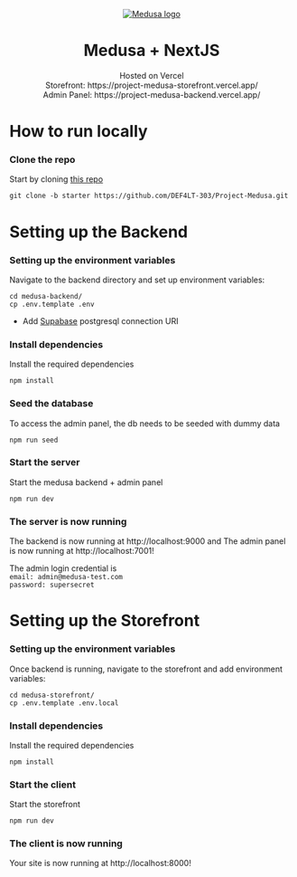 <p align="center">
  <a href="https://www.medusajs.com">
  <picture>
    <source media="(prefers-color-scheme: dark)" srcset="https://user-images.githubusercontent.com/59018053/229103275-b5e482bb-4601-46e6-8142-244f531cebdb.svg">
    <source media="(prefers-color-scheme: light)" srcset="https://user-images.githubusercontent.com/59018053/229103726-e5b529a3-9b3f-4970-8a1f-c6af37f087bf.svg">
    <img alt="Medusa logo" src="https://user-images.githubusercontent.com/59018053/229103726-e5b529a3-9b3f-4970-8a1f-c6af37f087bf.svg">
    </picture>
  </a>
</p>

<h1 align="center">
  Medusa + NextJS
</h1>

<p align="center">
Hosted on Vercel <br>
Storefront: https://project-medusa-storefront.vercel.app/ <br>
Admin Panel: https://project-medusa-backend.vercel.app/
</p>


# How to run locally

### Clone the repo
Start by cloning [this repo](https://github.com/DEF4LT-303/Project-Medusa/tree/starter "this repo")
```shell
git clone -b starter https://github.com/DEF4LT-303/Project-Medusa.git
```

# Setting up the Backend
### Setting up the environment variables
Navigate to the backend directory and set up environment variables:
```shell
cd medusa-backend/
cp .env.template .env
```

- Add [Supabase](https://supabase.com "Supabase") postgresql connection URI

### Install dependencies
Install the required dependencies
```shell
npm install
```

### Seed the database
To access the admin panel, the db needs to be seeded with dummy data
```shell
npm run seed
```

### Start the server
Start the medusa backend + admin panel
```shell
npm run dev
```

### The server is now running

The backend is now running at http://localhost:9000 and
The admin panel is now running at http://localhost:7001!

The admin login credential is <br>
`email: admin@medusa-test.com` <br>
`password: supersecret`

# Setting up the Storefront
### Setting up the environment variables

Once backend is running, navigate to the storefront and add environment variables:

```shell
cd medusa-storefront/
cp .env.template .env.local
```

### Install dependencies
Install the required dependencies
```shell
npm install
```

### Start the client
Start the storefront
```shell
npm run dev
```

### The client is now running

Your site is now running at http://localhost:8000!

